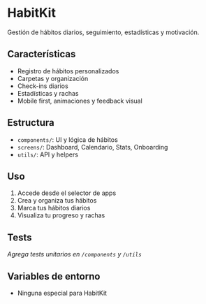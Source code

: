 # HabitKit

Gestión de hábitos diarios, seguimiento, estadísticas y motivación.

## Características
- Registro de hábitos personalizados
- Carpetas y organización
- Check-ins diarios
- Estadísticas y rachas
- Mobile first, animaciones y feedback visual

## Estructura
- `components/`: UI y lógica de hábitos
- `screens/`: Dashboard, Calendario, Stats, Onboarding
- `utils/`: API y helpers

## Uso
1. Accede desde el selector de apps
2. Crea y organiza tus hábitos
3. Marca tus hábitos diarios
4. Visualiza tu progreso y rachas

## Tests
_Agrega tests unitarios en `/components` y `/utils`_

## Variables de entorno
- Ninguna especial para HabitKit 